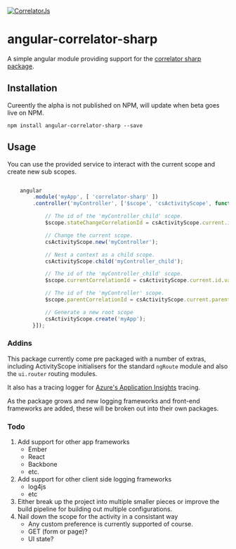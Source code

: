 
[ ![CorrelatorJs](https://travis-ci.org/CorrelatorSharp/correlatorjs.svg "Travis Build") ](https://travis-ci.org/CorrelatorSharp/CorrelatorJs "CorrelatorJs")

# angular-correlator-sharp

A simple angular module providing support for the [correlator sharp package](https://github.com/CorrelatorSharp/CorrelatorSharp).


## Installation

Cureently the alpha is not published on NPM, will update when beta goes live on NPM.

`npm install angular-correlator-sharp --save`


## Usage

You can use the provided service to interact with the current scope and create new sub scopes.

```javascript

	angular
		.module('myApp', [ 'correlator-sharp' ])
		.controller('myController', ['$scope', 'csActivityScope', function ($scope, csActivityScope) {

            // The id of the 'myController_child' scope.
            $scope.stateChangeCorrelationId = csActivityScope.current.id.value;

            // Change the current scope.        
            csActivityScope.new('myController');

            // Nest a context as a child scope.
            csActivityScope.child('myController_child');

            // The id of the 'myController_child' scope.
            $scope.currentCorrelationId = csActivityScope.current.id.value;

            // The id of the 'myController' scope.
            $scope.parentCorrelationId = csActivityScope.current.parent.id.value;

            // Generate a new root scope
            csActivityScope.create('myApp');
		}]);

```


### Addins

This package currently come pre packaged with a number of extras, including ActivityScope initialisers for the standard `ngRoute` module and also the `ui.router` routing modules.

It also has a tracing logger for [Azure's Application Insights](https://azure.microsoft.com/en-gb/documentation/articles/app-insights-get-started/) tracing. 

As the package grows and new logging frameworks and front-end frameworks are added, these will be broken out into their own packages.


### Todo

1. Add support for other app frameworks
    - Ember
    - React
    - Backbone
    - etc.
2. Add support for other client side logging frameworks
    - log4js
    - etc
2. Either break up the project into multiple smaller pieces or improve the build pipeline for building out multiple configurations.
3. Nail down the scope for the activity in a consistant way
    - Any custom preference is currently supported of course.    
    - GET (form or page)?
    - UI state?
